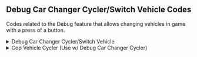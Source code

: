 ## Debug Car Changer Cycler/Switch Vehicle Codes

Codes related to the Debug feature that allows changing vehicles in game with a press of a button.

<details>
<summary>Debug Car Changer Cycler/Switch Vehicle</summary>

Press X and D-Pad Up/D-Pad Down buttons to switch vehicle live, modified debug car changer that is nativally in the game. X and D-Pad Down cycles to the previous vehicle, X and D-Pad Up cycles to the next vehicle. The code below ("Cop Vehicle Cycler") allows you to cycle thru 
all cop vehicles. You can customize the vehicle list to any vehicle you want, all you need to do is change the vehicle hashes to the ones you want (First hash is "BB9B2938", last one is "7D8802A6"). To get a hash, use NFS Hasher v2.0 by nfsu360 and
input the vehicle string name and copy the value from "VLT Memory" to the code.

```powerpc
042C6374 60000000
042C6380 60000000
C22C6360 0000000F
48000009 00000000
7CE802A6 38000000
3D60804C 89270000
A18BBFE8 718B040C
2C0B0408 4182000C
2C0B0404 40820038
89670001 2C0B0000
40820024 38000001
718B0008 4082000C
3929FFFF 48000010
39290001 48000008
39200000 39C00001
48000008 39C00000
99C70001 99270000
60000000 00000000
```
</details>

<details>
<summary>Cop Vehicle Cycler (Use w/ Debug Car Changer Cycler)</summary>

This code only works with the code above ("Debug Car Changer Cycler/Switch Vehicle"). It allows you to cycle thru all cop vehicles. You can customize the vehicle list to any vehicle you want, all you need to do is change the vehicle hashes to the 
ones you want (First hash is "BB9B2938", last one is "7D8802A6"). To get a hash, use NFS Hasher v2.0 by nfsu360 and input the vehicle string name and copy the value from "VLT Memory" to the code. Extreme fun code, can add more vehicles to the
list but the code would be too big.
Hold Y and while still holding, press the buttons to switch the vehicle (X and D-Pad Up or X and D-Pad Down)

```powerpc
042C6674 7C7D1B78
284BBFE8 F7FF0800
C22C6674 00000010
4800002D BB9B2938
A3A1D182 CC985356
E9EC1DF6 54B10E38
38B38226 B2F32FE2
A4EB6688 D37C806D
06465EB2 7D8802A6
3D608000 3D40804C
A14ABFE8 890B1600
714A0004 4082000C
39080004 48000008
3908FFFC 2C08FFFF
41810008 39000024
2C080028 41800008
39000000 990B1600
7D8C4214 83AC0000
60000000 00000000
E0000000 00000000
```
</details>